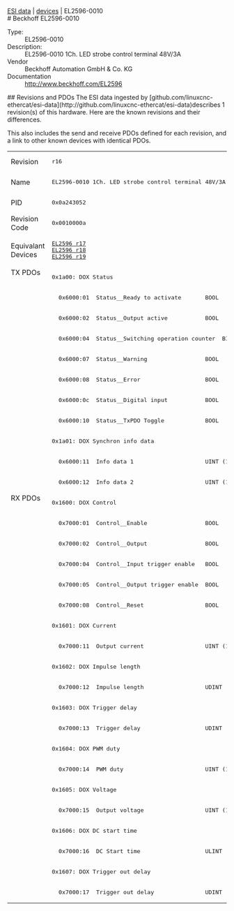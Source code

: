 <div class="nav"><a href="/esi-data">ESI data</a> | <a href="/esi-data/devices">devices</a> | EL2596-0010</div>
#  Beckhoff EL2596-0010

<dl>
  <dt>Type:</dt><dd>EL2596-0010</dd>
  <dt>Description:</dt><dd>EL2596-0010 1Ch. LED strobe control terminal 48V/3A</dd>
  <dt>Vendor</dt><dd>Beckhoff Automation GmbH & Co. KG</dd>
  <dt>Documentation</dt><dd><a href="http://www.beckhoff.com/EL2596">http://www.beckhoff.com/EL2596</a></dd>
</dl>
## Revisions and PDOs
The ESI data ingested by [github.com/linuxcnc-ethercat/esi-data](http://github.com/linuxcnc-ethercat/esi-data)describes 1 revision(s) of this hardware.  Here are the known revisions and their differences.

This also includes the send and receive PDOs defined for each revision, and a link to other known devices with identical PDOs.

<table>
<tr >
<td class="first">Revision</td>
<td ><pre>r16</pre></td>
</tr>
<tr >
<td class="first">Name</td>
<td ><pre>EL2596-0010 1Ch. LED strobe control terminal 48V/3A</pre></td>
</tr>
<tr >
<td class="first">PID</td>
<td ><pre>0x0a243052</pre></td>
</tr>
<tr >
<td class="first">Revision Code</td>
<td ><pre>0x0010000a</pre></td>
</tr>
<tr >
<td class="first">Equivalant Devices</td>
<td ><pre><a href="EL2596">EL2596 r17</a><br/><a href="EL2596">EL2596 r18</a><br/><a href="EL2596">EL2596 r19</a></pre></td>
</tr>
<tr class="txpdo pdosection">
<td class="first" rowspan=11 valign=top>TX PDOs</td>
<td><pre>0x1a00: DOX Status</pre></td>
<td></td>
</tr>
<tr class="txpdo">
<td ><pre>  0x6000:01  Status__Ready to activate       BOOL</pre></td>
</tr>
<tr class="txpdo">
<td ><pre>  0x6000:02  Status__Output active           BOOL</pre></td>
</tr>
<tr class="txpdo">
<td ><pre>  0x6000:04  Status__Switching operation counter  BIT3 (3 bits)</pre></td>
</tr>
<tr class="txpdo">
<td ><pre>  0x6000:07  Status__Warning                 BOOL</pre></td>
</tr>
<tr class="txpdo">
<td ><pre>  0x6000:08  Status__Error                   BOOL</pre></td>
</tr>
<tr class="txpdo">
<td ><pre>  0x6000:0c  Status__Digital input           BOOL</pre></td>
</tr>
<tr class="txpdo">
<td ><pre>  0x6000:10  Status__TxPDO Toggle            BOOL</pre></td>
</tr>
<tr class="txpdo pdosection">
<td ><pre>0x1a01: DOX Synchron info data</pre></td>
</tr>
<tr class="txpdo">
<td ><pre>  0x6000:11  Info data 1                     UINT (16 bits)</pre></td>
</tr>
<tr class="txpdo">
<td ><pre>  0x6000:12  Info data 2                     UINT (16 bits)</pre></td>
</tr>
<tr class="rxpdo pdosection">
<td class="first" rowspan=20 valign=top>RX PDOs</td>
<td><pre>0x1600: DOX Control</pre></td>
<td></td>
</tr>
<tr class="rxpdo">
<td ><pre>  0x7000:01  Control__Enable                 BOOL</pre></td>
</tr>
<tr class="rxpdo">
<td ><pre>  0x7000:02  Control__Output                 BOOL</pre></td>
</tr>
<tr class="rxpdo">
<td ><pre>  0x7000:04  Control__Input trigger enable   BOOL</pre></td>
</tr>
<tr class="rxpdo">
<td ><pre>  0x7000:05  Control__Output trigger enable  BOOL</pre></td>
</tr>
<tr class="rxpdo">
<td ><pre>  0x7000:08  Control__Reset                  BOOL</pre></td>
</tr>
<tr class="rxpdo pdosection">
<td ><pre>0x1601: DOX Current</pre></td>
</tr>
<tr class="rxpdo">
<td ><pre>  0x7000:11  Output current                  UINT (16 bits)</pre></td>
</tr>
<tr class="rxpdo pdosection">
<td ><pre>0x1602: DOX Impulse length</pre></td>
</tr>
<tr class="rxpdo">
<td ><pre>  0x7000:12  Impulse length                  UDINT (32 bits)</pre></td>
</tr>
<tr class="rxpdo pdosection">
<td ><pre>0x1603: DOX Trigger delay</pre></td>
</tr>
<tr class="rxpdo">
<td ><pre>  0x7000:13  Trigger delay                   UDINT (32 bits)</pre></td>
</tr>
<tr class="rxpdo pdosection">
<td ><pre>0x1604: DOX PWM duty</pre></td>
</tr>
<tr class="rxpdo">
<td ><pre>  0x7000:14  PWM duty                        UINT (16 bits)</pre></td>
</tr>
<tr class="rxpdo pdosection">
<td ><pre>0x1605: DOX Voltage</pre></td>
</tr>
<tr class="rxpdo">
<td ><pre>  0x7000:15  Output voltage                  UINT (16 bits)</pre></td>
</tr>
<tr class="rxpdo pdosection">
<td ><pre>0x1606: DOX DC start time</pre></td>
</tr>
<tr class="rxpdo">
<td ><pre>  0x7000:16  DC Start time                   ULINT (64 bits)</pre></td>
</tr>
<tr class="rxpdo pdosection">
<td ><pre>0x1607: DOX Trigger out delay</pre></td>
</tr>
<tr class="rxpdo">
<td ><pre>  0x7000:17  Trigger out delay               UDINT (32 bits)</pre></td>
</tr>
</table>

